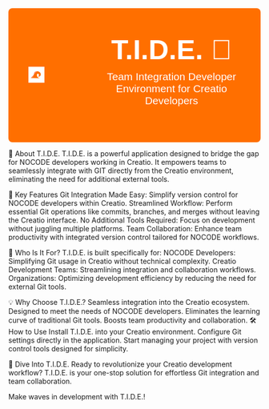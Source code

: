 <div style="display: flex; align-items: center; justify-content: space-between; background: #FF6F00; color: #FFFFFF; padding: 50px 20px; font-family: Arial, sans-serif; border-radius: 8px;">
  <!-- Logo on the right -->
  <a href="/icons/tide.svg" target="_blank" style="margin-left: 20px;">
    <img src="/icons/tide.svg" alt="T.I.D.E. Logo" style="width: 25%; max-width: 128px;" />
  </a>
  <!-- Title and description centered -->
  <div style="flex: 1; text-align: center;">
    <h1 style="font-size: 4em; font-weight: bold; margin: 0;">T.I.D.E. 🌊</h1>
    <p style="font-size: 1.5em; margin-top: 10px;">Team Integration Developer Environment for Creatio Developers</p>
  </div>
</div>

🚀 About T.I.D.E.
T.I.D.E. is a powerful application designed to bridge the gap for NOCODE developers working in Creatio. It empowers teams to seamlessly integrate with GIT directly from the Creatio environment, eliminating the need for additional external tools.

🌟 Key Features
Git Integration Made Easy: Simplify version control for NOCODE developers within Creatio.
Streamlined Workflow: Perform essential Git operations like commits, branches, and merges without leaving the Creatio interface.
No Additional Tools Required: Focus on development without juggling multiple platforms.
Team Collaboration: Enhance team productivity with integrated version control tailored for NOCODE workflows.

🎯 Who Is It For?
T.I.D.E. is built specifically for:
NOCODE Developers: Simplifying Git usage in Creatio without technical complexity.
Creatio Development Teams: Streamlining integration and collaboration workflows.
Organizations: Optimizing development efficiency by reducing the need for external Git tools.

💡 Why Choose T.I.D.E.?
Seamless integration into the Creatio ecosystem.
Designed to meet the needs of NOCODE developers.
Eliminates the learning curve of traditional Git tools.
Boosts team productivity and collaboration.
🛠️ How to Use
Install T.I.D.E. into your Creatio environment.
Configure Git settings directly in the application.
Start managing your project with version control tools designed for simplicity.

🌊 Dive Into T.I.D.E.
Ready to revolutionize your Creatio development workflow?
T.I.D.E. is your one-stop solution for effortless Git integration and team collaboration.

Make waves in development with T.I.D.E.!
